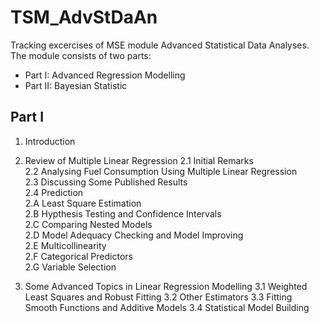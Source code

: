 # TSM_AdvStDaAn
Tracking excercises of MSE module Advanced Statistical Data Analyses. The module consists of two parts:

- Part I: Advanced Regression Modelling
- Part II: Bayesian Statistic

## Part I
1. Introduction<br/>

2. Review of Multiple Linear Regression
  2.1 Initial Remarks<br/>
  2.2 Analysing Fuel Consumption Using Multiple Linear Regression<br/>
  2.3 Discussing Some Published Results<br/>
  2.4 Prediction<br/>
  2.A Least Square Estimation<br/>
  2.B Hypthesis Testing and Confidence Intervals<br/>
  2.C Comparing Nested Models<br/>
  2.D Model Adequacy Checking and Model Improving<br/>
  2.E Multicollinearity<br/>
  2.F Categorical Predictors<br/>
  2.G Variable Selection

3. Some Advanced Topics in Linear Regression Modelling
  3.1 Weighted Least Squares and Robust Fitting
  3.2 Other Estimators
  3.3 Fitting Smooth Functions and Additive Models
  3.4 Statistical Model Building
